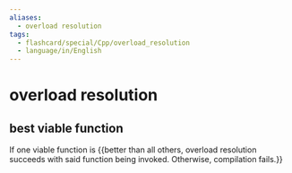 ```yaml
---
aliases:
  - overload resolution
tags:
  - flashcard/special/Cpp/overload_resolution
  - language/in/English
---
```


# overload resolution

## best viable function

If one viable function is {{better than all others, overload resolution succeeds with said function being invoked. Otherwise, compilation fails.}}
